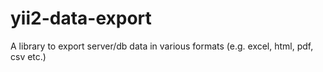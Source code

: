 yii2-data-export
================

A library to export server/db data in various formats (e.g. excel, html, pdf, csv etc.)
